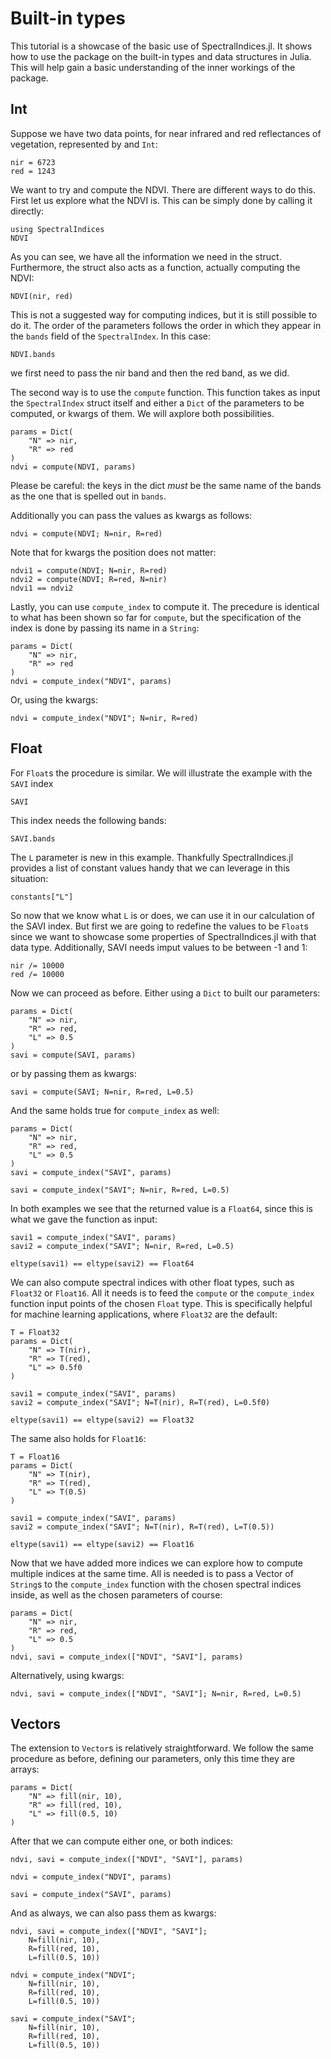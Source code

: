 # Built-in types

This tutorial is a showcase of the basic use of SpectralIndices.jl. It shows how to use the package on the built-in types and data structures in Julia. This will help gain a basic understanding of the inner workings of the package.

## Int

Suppose we have two data points, for near infrared and red reflectances of vegetation, represented by and `Int`:

```@example basic
nir = 6723
red = 1243
```

We want to try and compute the NDVI. There are different ways to do this. First let us explore what the NDVI is. This can be simply done by calling it directly:

```@example basic
using SpectralIndices
NDVI
```

As you can see, we have all the information we need in the struct. Furthermore, the struct also acts as a function, actually computing the NDVI:

```@example basic
NDVI(nir, red)
```

This is not a suggested way for computing indices, but it is still possible to do it. The order of the parameters follows the order in which they appear in the `bands` field of the `SpectralIndex`. In this case:

```@example basic
NDVI.bands
```

we first need to pass the nir band and then the red band, as we did. 

The second way is to use the `compute` function. This function takes as input the `SpectralIndex` struct itself and either a `Dict` of the parameters to be computed, or kwargs of them. We will axplore both possibilities.

```@example basic
params = Dict(
    "N" => nir,
    "R" => red
)
ndvi = compute(NDVI, params)
```

Please be careful: the keys in the dict *must* be the same name of the bands as the one that is spelled out in `bands`. 

Additionally you can pass the values as kwargs as follows:

```@example basic
ndvi = compute(NDVI; N=nir, R=red)
```

Note that for kwargs the position does not matter:

```@example basic
ndvi1 = compute(NDVI; N=nir, R=red)
ndvi2 = compute(NDVI; R=red, N=nir)
ndvi1 == ndvi2
```

Lastly, you can use `compute_index` to compute it. The precedure is identical to what has been shown so far for `compute`, but the specification of the index is done by passing its name in a `String`:

```@example basic
params = Dict(
    "N" => nir,
    "R" => red
)
ndvi = compute_index("NDVI", params)
```

Or, using the kwargs:

```@example basic
ndvi = compute_index("NDVI"; N=nir, R=red)
```

## Float

For `Float`s the procedure is similar. We will illustrate the example with the `SAVI` index

```@example basic
SAVI
```

This index needs the following bands:

```@example basic
SAVI.bands
```

The `L` parameter is new in this example. Thankfully SpectralIndices.jl provides a list of constant values handy that we can leverage in this situation:

```@example basic
constants["L"]
```

So now that we know what `L` is or does, we can use it in our calculation of the SAVI index. But first we are going to redefine the values to be `Float`s since we want to showcase some properties of SpectralIndices.jl with that data type. Additionally, SAVI needs imput values to be between -1 and 1:

```@example basic
nir /= 10000
red /= 10000
```

Now we can proceed as before. Either using a `Dict` to built our parameters:

```@example basic
params = Dict(
    "N" => nir,
    "R" => red,
    "L" => 0.5
)
savi = compute(SAVI, params)
```

or by passing them as kwargs:

```@example basic
savi = compute(SAVI; N=nir, R=red, L=0.5)
```

And the same holds true for `compute_index` as well:

```@example basic
params = Dict(
    "N" => nir,
    "R" => red,
    "L" => 0.5
)
savi = compute_index("SAVI", params)
```

```@example basic
savi = compute_index("SAVI"; N=nir, R=red, L=0.5)
```


In both examples we see that the returned value is a `Float64`, since this is what we gave the function as input:

```@example basic
savi1 = compute_index("SAVI", params)
savi2 = compute_index("SAVI"; N=nir, R=red, L=0.5)

eltype(savi1) == eltype(savi2) == Float64
```

We can also compute spectral indices with other float types, such as `Float32` or `Float16`. All it needs is to feed the `compute` or the `compute_index` function input points of the chosen `Float` type. This is specifically helpful for machine learning applications, where `Float32` are the default:

```@example basic
T = Float32
params = Dict(
    "N" => T(nir),
    "R" => T(red),
    "L" => 0.5f0
)

savi1 = compute_index("SAVI", params)
savi2 = compute_index("SAVI"; N=T(nir), R=T(red), L=0.5f0)

eltype(savi1) == eltype(savi2) == Float32
```

The same also holds for `Float16`:

```@example basic
T = Float16
params = Dict(
    "N" => T(nir),
    "R" => T(red),
    "L" => T(0.5)
)

savi1 = compute_index("SAVI", params)
savi2 = compute_index("SAVI"; N=T(nir), R=T(red), L=T(0.5))

eltype(savi1) == eltype(savi2) == Float16
```

Now that we have added more indices we can explore how to compute multiple indices at the same time. All is needed is to pass a Vector of `String`s to the `compute_index` function with the chosen spectral indices inside, as well as the chosen parameters of course:

```@example basic
params = Dict(
    "N" => nir,
    "R" => red,
    "L" => 0.5
)
ndvi, savi = compute_index(["NDVI", "SAVI"], params)
```

Alternatively, using kwargs:

```@example basic
ndvi, savi = compute_index(["NDVI", "SAVI"]; N=nir, R=red, L=0.5)
```

## Vectors

The extension to `Vector`s is relatively straightforward. We follow the same procedure as before, defining our parameters, only this time they are arrays:

```@example basic
params = Dict(
    "N" => fill(nir, 10),
    "R" => fill(red, 10),
    "L" => fill(0.5, 10)
)
```

After that we can compute either one, or both indices:

```@example basic
ndvi, savi = compute_index(["NDVI", "SAVI"], params)
```
```@example basic
ndvi = compute_index("NDVI", params)
```
```@example basic
savi = compute_index("SAVI", params)
```

And as always, we can also pass them as kwargs:

```@example basic
ndvi, savi = compute_index(["NDVI", "SAVI"];
    N=fill(nir, 10),
    R=fill(red, 10),
    L=fill(0.5, 10))
```
```@example basic
ndvi = compute_index("NDVI";
    N=fill(nir, 10),
    R=fill(red, 10),
    L=fill(0.5, 10))
```
```@example basic
savi = compute_index("SAVI";
    N=fill(nir, 10),
    R=fill(red, 10),
    L=fill(0.5, 10))
```